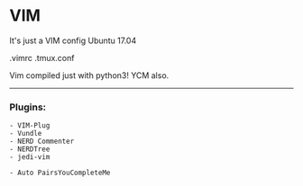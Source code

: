 # VIM
It's just a VIM config
Ubuntu 17.04

.vimrc
.tmux.conf

Vim compiled just with python3!  YCM also. 
_____________________________

### Plugins:                                                                                                    
    - VIM-Plug                                                                                                 
    - Vundle                                                                                               
    - NERD Commenter                                                                                           
    - NERDTree                                                                                                 
    - jedi-vim                                                                                                 
                                                                                                    
    - Auto PairsYouCompleteMe    
    
    

  
 
  

